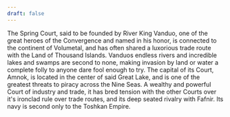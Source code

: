 ```yaml
---
draft: false
---
```

The Spring Court, said to be founded by River King Vanduo, one of the great heroes of the Convergence and named in his honor, is connected to the continent of Volumetal, and has often shared a luxorious trade route with the Land of Thousand Islands. Vanduos endless rivers and incredible lakes and swamps are second to none, making invasion by land or water a complete folly to anyone dare fool enough to try. The capital of its Court, Amnok, is located in the center of said Great Lake, and is one of the greatest threats to piracy across the Nine Seas. A wealthy and powerful Court of industry and trade, it has bred tension with the other Courts over it's ironclad rule over trade routes, and its deep seated rivalry with Fafnir. Its navy is second only to the Toshkan Empire.